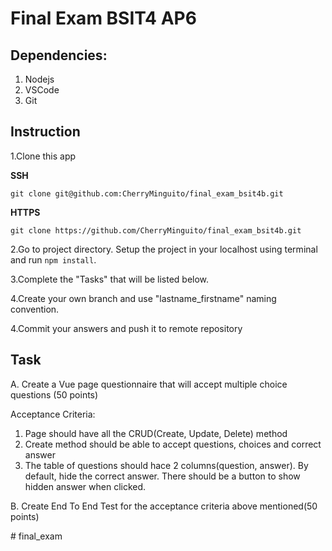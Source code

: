 # Final Exam BSIT4 AP6

## Dependencies:
1. Nodejs
2. VSCode
3. Git

## Instruction
1.Clone this app 

**SSH**
```
git clone git@github.com:CherryMinguito/final_exam_bsit4b.git
```

**HTTPS**
```
git clone https://github.com/CherryMinguito/final_exam_bsit4b.git
```

2.Go to project directory. Setup the project in your localhost using terminal and run `npm install`.

3.Complete the "Tasks" that will be listed below.

4.Create your own branch and use "lastname_firstname" naming convention.

4.Commit your answers and push it to remote repository

## Task

A. Create a Vue page questionnaire that will accept multiple choice questions (50 points)

Acceptance Criteria:
1. Page should have all the CRUD(Create, Update, Delete) method
2. Create method should be able to accept questions, choices and correct answer
3. The table of questions should hace 2 columns(question, answer). By default, hide the correct answer. There should be a button to show hidden answer when clicked.

B. Create End To End Test for the acceptance criteria above mentioned(50 points)

#   f i n a l _ e x a m  
 